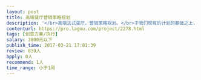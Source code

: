 ```yaml
---                
layout: post       
title: 高端餐厅营销策略规划           
description: '</br>高端法式餐厅，营销策略规划。</br>于我们现有的计划的基础之上，优化营销策略。</br>在3个月内提升知名度。</br>'     
contenturl: https://pro.lagou.com/project/2278.html      
tags: [创意方案/执行]            
salary: 3000元以下          
publish_time: 2017-03-21 17:01:39         
review: 839人                   
apply: 0人                   
recommend: 1人                   
time_range: 小于1周              
---                 
```

